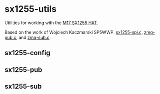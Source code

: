 # sx1255-utils

Utilities for working with the [M17 SX1255 HAT](https://github.com/M17-Project/SX1255_HAT-hw).

Based on the work of Wojciech Kaczmarski SP5WWP: [sx1255-spi.c](https://gist.github.com/sp5wwp/25fa989ebd98b3b707eadae9b63af679), [zmq-pub.c](https://gist.github.com/sp5wwp/c53602549f8ccde0c6e30d593aa6bb5b), and [zmq-sub.c](https://gist.github.com/sp5wwp/2df5b794c793be340941681a36e59918).

## sx1255-config

## sx1255-pub

## sx1255-sub
